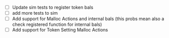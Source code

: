  - [ ] Update sim tests to register token bals
 - [ ] add more tests to sim
 - [ ] Add support for Malloc Actions and internal bals (this probs mean also a check registered function for internal bals)
 - [ ] Add support for Token Setting Malloc Actions